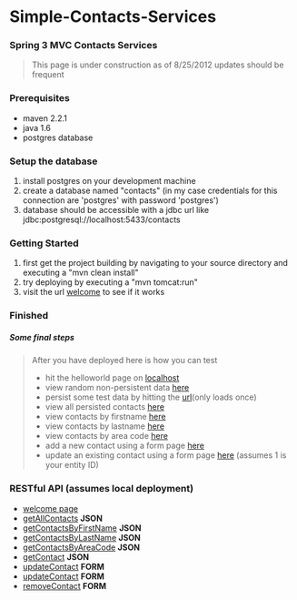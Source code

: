# Simple-Contacts-Services

### Spring 3 MVC Contacts Services

> This page is under construction as of 8/25/2012
> updates should be frequent

### Prerequisites
* maven 2.2.1
* java 1.6
* postgres database

### Setup the database
1. install postgres on your development machine
2. create a database named "contacts" (in my case credentials for this connection are 'postgres' with password 'postgres')
3. database should be accessible with a jdbc url like jdbc:postgresql://localhost:5433/contacts

### Getting Started
1. first get the project building by navigating to your source directory and executing a "mvn clean install"
2. try deploying by executing a "mvn tomcat:run"
3. visit the url [welcome](http://localhost:8080/contacts-service/welcome) to see if it works

### Finished
##### Some final steps
> After you have deployed here is how you can test
> * hit the helloworld page on [localhost](http://localhost:8080/contacts-service/welcome)
> * view random non-persistent data [here](http://localhost:8080/contacts-service/contact/durpdurp)
> * persist some test data by hitting the [url](http://localhost:8080/contacts-service/contact/test)(only loads once)
> * view all persisted contacts [here](http://localhost:8080/contacts-service/contact/all)
> * view contacts by firstname [here](http://localhost:8080/contacts-service/contact/f/Br)
> * view contacts by lastname [here](http://localhost:8080/contacts-service/contact/l/Z)
> * view contacts by area code [here](http://localhost:8080/contacts-service/contact/ac/415)
> * add a new contact using a form page [here](http://localhost:8080/contacts-service/contact/new)
> * update an existing contact using a form page [here](http://localhost:8080/contacts-service/contact/edit/1) (assumes 1 is your entity ID)


### RESTful API (assumes local deployment)
* [welcome page](http://localhost:8080/contacts-service/welcome)
* [getAllContacts](http://localhost:8080/contacts-service/contact/all) **JSON**
* [getContactsByFirstName](http://localhost:8080/contacts-service/contact/f/$firstName) **JSON**
* [getContactsByLastName](http://localhost:8080/contacts-service/contact/l/$lastName)  **JSON**
* [getContactsByAreaCode](http://localhost:8080/contacts-service/contact/ac/$areaCode) **JSON**
* [getContact](http://localhost:8080/contacts-service/contact/id/$id) **JSON**
* [updateContact](http://localhost:8080/contacts-service/new) **FORM**
* [updateContact](http://localhost:8080/contacts-service/edit/$id) **FORM**
* [removeContact](http://localhost:8080/contacts-service/contact/remove) **FORM**
